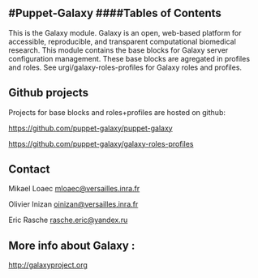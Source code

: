 #Puppet-Galaxy
####Tables of Contents
------

This is the Galaxy module. Galaxy is an open, web-based platform for accessible, reproducible, and transparent computational biomedical research.
This module contains the base blocks for Galaxy server configuration management. 
These base blocks are agregated in profiles and roles.
See urgi/galaxy-roles-profiles for Galaxy roles and profiles.

Github projects
--------------

Projects for base blocks and roles+profiles are hosted on github:


https://github.com/puppet-galaxy/puppet-galaxy


https://github.com/puppet-galaxy/galaxy-roles-profiles

Contact
-------

Mikael Loaec   mloaec@versailles.inra.fr


Olivier Inizan oinizan@versailles.inra.fr


Eric Rasche    rasche.eric@yandex.ru

More info about Galaxy :
------------------------
http://galaxyproject.org
